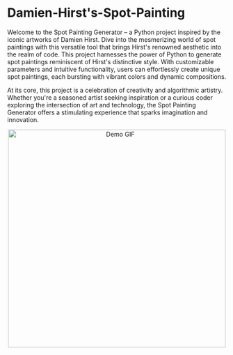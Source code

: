# Damien-Hirst's-Spot-Painting
Welcome to the Spot Painting Generator – a Python project inspired by the iconic artworks of Damien Hirst. Dive into the mesmerizing world of spot paintings with this versatile tool that brings Hirst's renowned aesthetic into the realm of code.
This project harnesses the power of Python to generate spot paintings reminiscent of Hirst's distinctive style. With customizable parameters and intuitive functionality, users can effortlessly create unique spot paintings, each bursting with vibrant colors and dynamic compositions.

At its core, this project is a celebration of creativity and algorithmic artistry. Whether you're a seasoned artist seeking inspiration or a curious coder exploring the intersection of art and technology, the Spot Painting Generator offers a stimulating experience that sparks imagination and innovation.

<p align="center">
  <img src="https://i0.wp.com/i614.photobucket.com/albums/tt226/artkicksass/Damien-Hirst_lsd.gif" alt="Demo GIF" width="500">
</p>
